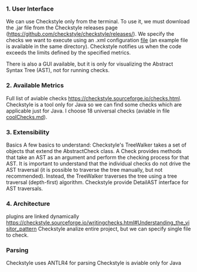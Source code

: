 


### 1. User Interface
We can use Checkstyle only from the terminal. To use it, we must download the .jar file from the Checkstyle releases page (https://github.com/checkstyle/checkstyle/releases/). We specify the checks we want to execute using an .xml configuration [file](.\config.xml) (an example file is available in the same directory). Checkstyle notifies us when the code exceeds the limits defined by the specified metrics.

There is also a GUI available, but it is only for visualizing the Abstract Syntax Tree (AST), not for running checks.

### 2. Available Metrics
Full list of aviable checks https://checkstyle.sourceforge.io/checks.html. Checkstyle is a tool only for Java so we can find some checks which are applicable just for Java. I choose 18 universal checks (aviable in file [coolChecks.md](../coolChecks.md)).  

### 3. Extensibility
Basics
A few basics to understand:
Checkstyle's TreeWalker takes a set of objects that extend the AbstractCheck class. A Check provides methods that take an AST as an argument and perform the checking process for that AST. It is important to understand that the individual checks do not drive the AST traversal (it is possible to traverse the tree manually, but not recommended). Instead, the TreeWalker traverses the tree using a tree traversal (depth-first) algorithm. Checkstyle provide DetailAST interface for AST traversals. 

### 4. Architecture 
plugins are linked dynamically https://checkstyle.sourceforge.io/writingchecks.html#Understanding_the_visitor_pattern
Checkstyle analize entire project, but we can specify single file to check. 
### Parsing 
Checkstyle uses ANTLR4 for parsing 
Checkstyle is aviable only for Java 



